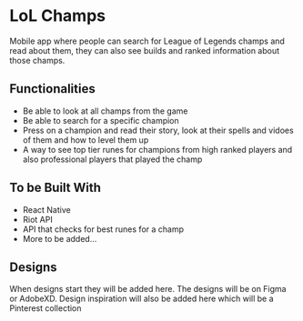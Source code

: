 # LoL Champs
Mobile app where people can search for League of Legends champs and read about them, they can also see builds and ranked information about those champs.

## Functionalities
- Be able to look at all champs from the game
- Be able to search for a specific champion
- Press on a champion and read their story, look at their spells and vidoes of them and how to level them up
- A way to see top tier runes for champions from high ranked players and also professional players that played the champ

## To be Built With
- React Native
- Riot API
- API that checks for best runes for a champ
- More to be added...


## Designs
When designs start they will be added here. The designs will be on Figma or AdobeXD. Design inspiration will also be added here which will be a Pinterest collection
